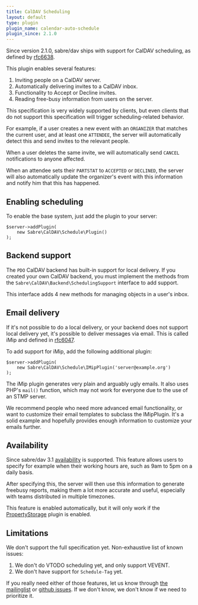 ```yaml
---
title: CalDAV Scheduling
layout: default
type: plugin
plugin_name: calendar-auto-schedule
plugin_since: 2.1.0
---
```


Since version 2.1.0, sabre/dav ships with support for CalDAV scheduling, as
defined by [rfc6638][rfc6638].

This plugin enables several features:

1. Inviting people on a CalDAV server.
2. Automatically delivering invites to a CalDAV inbox.
3. Functionality to Accept or Decline invites.
4. Reading free-busy information from users on the server.

This specification is very widely supported by clients, but even clients that
do not support this specification will trigger scheduling-related behavior.

For example, if a user creates a new event with an `ORGANIZER` that matches
the current user, and at least one `ATTENDEE`, the server will automatically
detect this and send invites to the relevant people.

When a user deletes the same invite, we will automatically send `CANCEL`
notifications to anyone affected.

When an attendee sets their `PARTSTAT` to `ACCEPTED` or `DECLINED`, the server
will also automatically update the organizer's event with this information and
notify him that this has happened.


Enabling scheduling
-------------------

To enable the base system, just add the plugin to your server:

    $server->addPlugin(
        new Sabre\CalDAV\Schedule\Plugin()
    );


Backend support
---------------

The `PDO` CalDAV backend has built-in support for local delivery. If you
created your own CalDAV backend, you must implement the methods from the
`Sabre\CalDAV\Backend\SchedulingSupport` interface to add support.

This interface adds 4 new methods for managing objects in a user's inbox.


Email delivery
--------------

If it's not possible to do a local delivery, or your backend does not support
local delivery yet, it's possible to deliver messages via email. This is
called iMip and defined in [rfc6047][rfc6047].

To add support for iMip, add the following additional plugin:

    $server->addPlugin(
        new Sabre\CalDAV\Schedule\IMipPlugin('server@example.org')
    );

The iMip plugin generates very plain and arguably ugly emails. It also uses
PHP's `mail()` function, which may not work for everyone due to the use of
an STMP server.

We recommend people who need more advanced email functionality, or want to
customize their email templates to subclass the IMipPlugin. It's a solid
example and hopefully provides enough information to customize your emails
further.


Availability
------------

Since sabre/dav 3.1 [availability][avail] is supported. This feature allows
users to specify for example when their working hours are, such as 9am to
5pm on a daily basis.

After specifying this, the server will then use this information to generate
freebusy reports, making them a lot more accurate and useful, especially
with teams distributed in multiple timezones.

This feature is enabled automatically, but it will only work if the
[PropertyStorage][property-storage] plugin is enabled.


Limitations
-----------

We don't support the full specification yet. Non-exhaustive list of known
issues:

1. We don't do VTODO scheduling yet, and only support VEVENT.
2. We don't have support for `Schedule-Tag` yet.

If you really need either of those features, let us know through
[the mailinglist][mailinglist] or [github issues][issues]. If we don't know,
we don't know if we need to prioritize it.


[rfc6638]: http://tools.ietf.org/html/rfc6638
[rfc6047]: http://tools.ietf.org/html/rfc6047
[avail]: https://tools.ietf.org/html/draft-daboo-calendar-availability-05
[mailinglist]: http://groups.google.com/group/sabredav-discuss
[issues]: https://github.com/fruux/sabre-dav/issues
[property-storage]: /dav/property-storage/
